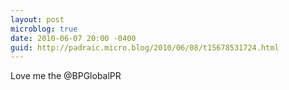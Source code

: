 ```yaml
---
layout: post
microblog: true
date: 2010-06-07 20:00 -0400
guid: http://padraic.micro.blog/2010/06/08/t15678531724.html
---
```

Love me the @BPGlobalPR
